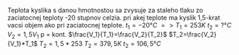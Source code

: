 Teplota kyslika s danou hmotnostou sa zvysuje za staleho tlaku zo zaciatocnej teploty -20 stupnov celzia. pri akej teplote ma kyslik 1,5-krat vacsi objem ako pri zaciatocnej teplote.
$t_1 = -20°C$ $=> T_1=253K$
$t_2=?°C$
$V_2=1,5V_1$
p = kont.
$\frac{V_1}{T_1}=\frac{V_2}{T_2}$
$T_2=\frac{V_2}{V_1}*T_1$
$T_2=1,5*253$
$T_2=379,5K$
$t_2=106,5°C$

